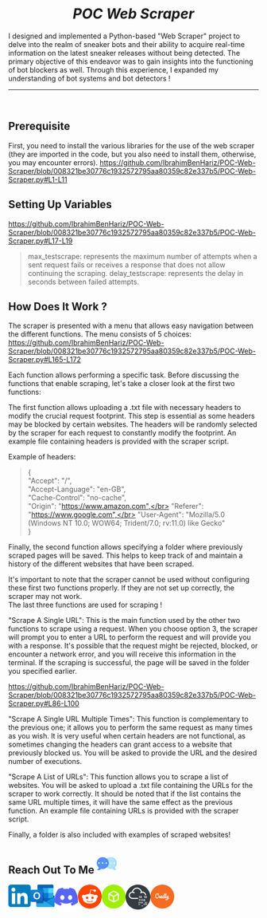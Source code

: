 <h1 align="center"><b><i>POC Web Scraper</i></b></h1>

I designed and implemented a Python-based "Web Scraper" project to delve into the realm of sneaker bots and their ability to acquire real-time information on the latest sneaker releases without being detected. The primary objective of this endeavor was to gain insights into the functioning of bot blockers as well. Through this experience, I expanded my understanding of bot systems and bot detectors !

---
</br>

## Prerequisite
First, you need to install the various libraries for the use of the web scraper (they are imported in the code, but you also need to install them, otherwise, you may encounter errors).
https://github.com/IbrahimBenHariz/POC-Web-Scraper/blob/008321be30776c1932572795aa80359c82e337b5/POC-Web-Scraper.py#L1-L11

## Setting Up Variables
https://github.com/IbrahimBenHariz/POC-Web-Scraper/blob/008321be30776c1932572795aa80359c82e337b5/POC-Web-Scraper.py#L17-L19

> max_testscrape: represents the maximum number of attempts when a sent request fails or receives a response that does not allow continuing the scraping.
> delay_testscrape: represents the delay in seconds between failed attempts.

## How Does It Work ?
The scraper is presented with a menu that allows easy navigation between the different functions. The menu consists of 5 choices:
https://github.com/IbrahimBenHariz/POC-Web-Scraper/blob/008321be30776c1932572795aa80359c82e337b5/POC-Web-Scraper.py#L165-L172

Each function allows performing a specific task. Before discussing the functions that enable scraping, let's take a closer look at the first two functions:

The first function allows uploading a .txt file with necessary headers to modify the crucial request footprint. This step is essential as some headers may be blocked by certain websites. The headers will be randomly selected by the scraper for each request to constantly modify the footprint. An example file containing headers is provided with the scraper script.

Example of headers:</br>

>{</br>
>"Accept": "/",</br>
>"Accept-Language": "en-GB",</br>
>"Cache-Control": "no-cache",</br>
>"Origin": "https://www.amazon.com",</br>
>"Referer": "https://www.google.com",</br>
>"User-Agent": "Mozilla/5.0 (Windows NT 10.0; WOW64; Trident/7.0; rv:11.0) like Gecko"</br>
>}

Finally, the second function allows specifying a folder where previously scraped pages will be saved. This helps to keep track of and maintain a history of the different websites that have been scraped.

It's important to note that the scraper cannot be used without configuring these first two functions properly. If they are not set up correctly, the scraper may not work.</br>
The last three functions are used for scraping !

"Scrape A Single URL": This is the main function used by the other two functions to scrape using a request. When you choose option 3, the scraper will prompt you to enter a URL to perform the request and will provide you with a response. It's possible that the request might be rejected, blocked, or encounter a network error, and you will receive this information in the terminal. If the scraping is successful, the page will be saved in the folder you specified earlier.

https://github.com/IbrahimBenHariz/POC-Web-Scraper/blob/008321be30776c1932572795aa80359c82e337b5/POC-Web-Scraper.py#L86-L100

"Scrape A Single URL Multiple Times": This function is complementary to the previous one; it allows you to perform the same request as many times as you wish. It is very useful when certain headers are not functional, as sometimes changing the headers can grant access to a website that previously blocked us. You will be asked to provide the URL and the desired number of executions.

"Scrape A List of URLs": This function allows you to scrape a list of websites. You will be asked to upload a .txt file containing the URLs for the scraper to work correctly. It should be noted that if the list contains the same URL multiple times, it will have the same effect as the previous function. An example file containing URLs is provided with the scraper script.

Finally, a folder is also included with examples of scraped websites!

## Reach Out To Me <img alt="Contact Icon" width="40px" src="https://github.com/IbrahimBenHariz/IbrahimBenHariz/blob/main/PortfolioResources/ReachOutToMe.png"/>

[<img alt="LinkedIn" align="left" width="45px" src="https://github.com/IbrahimBenHariz/IbrahimBenHariz/blob/main/PortfolioResources/LinkedInIcon.svg"/>][linkedin]
[<img alt="Outlook" align="left" width="48px" src="https://github.com/IbrahimBenHariz/IbrahimBenHariz/blob/main/PortfolioResources/OutlookIcon.svg"/>][outlook]
[<img alt="Discord" align="left" width="47px" src="https://github.com/IbrahimBenHariz/IbrahimBenHariz/blob/main/PortfolioResources/DiscordIcon.svg"/>][discord]
[<img alt="Reddit" align="left" width="48px" src="https://github.com/IbrahimBenHariz/IbrahimBenHariz/blob/main/PortfolioResources/RedditIcon.png"/>][reddit]
[<img alt="Hack The Box" align="left" width="48px" src="https://github.com/IbrahimBenHariz/IbrahimBenHariz/blob/main/PortfolioResources/HackTheBoxIcon.svg"/>][hackthebox]
[<img alt="Try Hack Me" align="left" width="50px" src="https://github.com/IbrahimBenHariz/IbrahimBenHariz/blob/main/PortfolioResources/TryHackMeIcon.png"/>][tryhackme]
[<img alt="Credly" align="left" width="48px" src="https://github.com/IbrahimBenHariz/IbrahimBenHariz/blob/main/PortfolioResources/CredlyIcon.svg"/>][credly]


[linkedin]: https://www.linkedin.com/in/ibrahim-benhariz
[outlook]: mailto:ibrahim.benhariz@outlook.com
[discord]: https://discord.com/users/1111590525066297464
[reddit]: https://www.reddit.com/user/IbrahimBenHariz
[hackthebox]: https://app.hackthebox.com/profile/1525863
[tryhackme]: https://tryhackme.com/p/IbrahimBenHariz
[credly]: https://www.credly.com/users/ibrahim-ben-hariz
